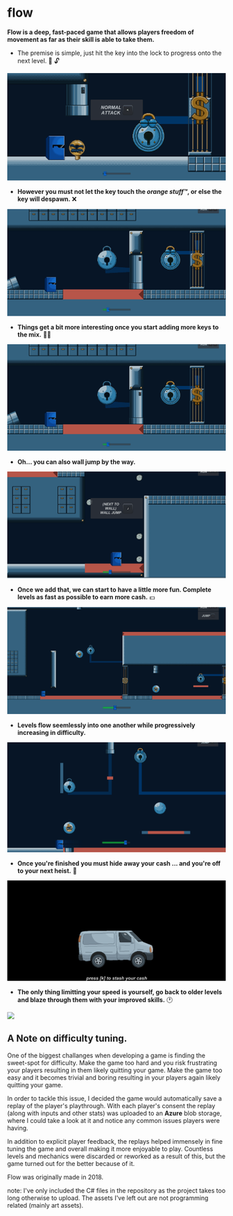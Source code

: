 # flow

**Flow is a deep, fast-paced game that allows players freedom of movement as far as their skill is able to take them.**

- The premise is simple, just hit the key into the lock to progress onto the next level. :key: :unlock:

![](lvl1.gif)

- **However you must not let the key touch the *orange stuff™*, or else the key will despawn.** :x:

![](keydie.gif)

- **Things get a bit more interesting once you start adding more keys to the mix.** :key::key:

![](lvl3.gif)

- **Oh... you can also wall jump by the way.**

![](walljump.gif)

- **Once we add that, we can start to have a little more fun. Complete levels as fast as possible to earn more cash.** :dollar: 

![](lvl5.gif)

- **Levels flow seemlessly into one another while progressively increasing in difficulty.**

![](hidden.gif)

- **Once you're finished you must hide away your cash ... and you're off to your next heist.** :money_with_wings:

![](endscreen.gif)

- **The only thing limitting your speed is yourself, go back to older levels and blaze through them with your improved skills.** :clock1:

![](fast.gif)

## A Note on difficulty tuning.

One of the biggest challanges when developing a game is finding the sweet-spot for difficulty. Make the game too hard and you risk frustrating your players resulting in them likely quitting your game. Make the game too easy and it becomes trivial and boring resulting in your players again likely quitting your game.<p>In order to tackle this issue, I decided the game would automatically save a replay of the player's playthrough. With each player's consent the replay (along with inputs and other stats) was uploaded to an **Azure** blob storage, where I could take a look at it and notice any common issues players were having.<p>In addition to explicit player feedback, the replays helped immensely in fine tuning the game and overall making it more enjoyable to play. Countless levels and mechanics were discarded or reworked as a result of this, but the game turned out for the better because of it.

Flow was originally made in 2018.

note: I've only included the C# files in the repository as the project takes too long otherwise to upload. The assets I've left out are not programming related (mainly art assets).
